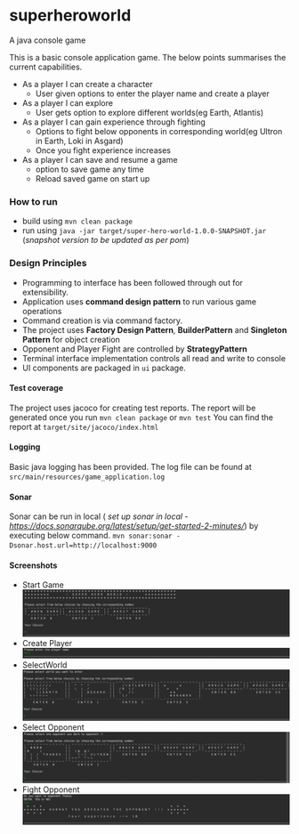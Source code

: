 # superheroworld
A java console game

This is a basic console application game. The below points summarises the current capabilities.  

- As a player I can create a character
  - User given options to enter the player name and create a player
 - As a player I can explore
    - User gets option to explore different worlds(eg Earth, Atlantis)
- As a player I can gain experience through fighting
    - Options to fight below opponents in corresponding world(eg Ultron in Earth, Loki in Asgard)
    - Once you fight experience increases
- As a player I can save and resume a game
    - option to save game any time
    - Reload saved game on start up

### How to run
 - build using `mvn clean package`
 - run using `java -jar target/super-hero-world-1.0.0-SNAPSHOT.jar` (_snapshot version to be updated as per pom_)

### Design Principles
 - Programming to interface has been followed through out for extensibility.
 - Application uses **command design pattern** to run various game operations
 - Command creation is via command factory.
 - The project uses **Factory Design Pattern**, **BuilderPattern** and **Singleton Pattern** for object creation
 - Opponent and Player Fight are controlled by **StrategyPattern**
 - Terminal interface implementation controls all read and write to console
 - UI components are packaged in `ui` package.
 
#### Test coverage
 The project uses jacoco for creating test reports.
 The report will be generated once you run `mvn clean package` or `mvn test`
 You can find the report at `target/site/jacoco/index.html`   
 
#### Logging
 Basic java logging has been provided. The log file can be found at `src/main/resources/game_application.log`
 
#### Sonar
 Sonar can be run in local ( _set up sonar in local - https://docs.sonarqube.org/latest/setup/get-started-2-minutes/_) by executing below command. 
 `mvn sonar:sonar -Dsonar.host.url=http://localhost:9000`

#### Screenshots
- Start Game
  ![Start Game](src/main/resources/screenshots/StartGame.png "Start Game")
- Create Player
  ![Create Player](src/main/resources/screenshots/CreatePlayer.png "Create Player")
- SelectWorld
  ![Select World](src/main/resources/screenshots/SelectWorld.png "Select world")
- Select Opponent  
  ![Select Opponent](src/main/resources/screenshots/SelectOpponent.png "Select Opponent")
- Fight Opponent
  ![Fight Opponent](src/main/resources/screenshots/FightOpponent.png "Fight Opponent")
